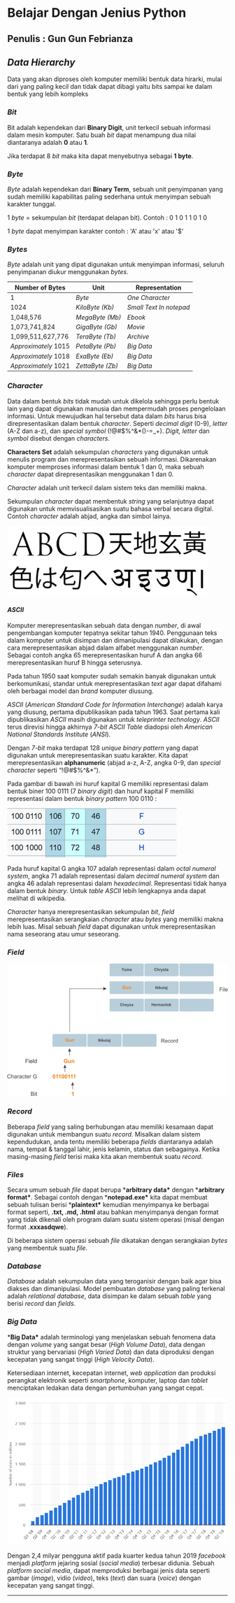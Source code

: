 # Belajar Dengan Jenius Python

## Penulis : Gun Gun Febrianza

## *Data Hierarchy*

Data yang akan diproses oleh komputer memiliki bentuk data hirarki, mulai dari yang paling kecil dan tidak dapat dibagi yaitu bits sampai ke dalam bentuk yang lebih kompleks

### *Bit*

Bit adalah kependekan dari **Binary Digit**, unit terkecil sebuah informasi dalam mesin komputer. Satu buah *bit* dapat menampung dua nilai diantaranya adalah **0** atau **1**. 

Jika terdapat 8 *bit* maka kita dapat menyebutnya sebagai **1 byte**.

### *Byte*

*Byte* adalah kependekan dari **Binary Term**, sebuah unit penyimpanan yang sudah memiliki kapabilitas paling sederhana untuk menyimpan sebuah karakter tunggal. 

1 *byte* = sekumpulan *bit* (terdapat delapan bit). Contoh : 0 1 0 1 1 0 1 0

1 *byte* dapat menyimpan karakter contoh : 'A' atau 'x' atau '$'

### *Bytes*

*Byte* adalah unit yang dipat digunakan untuk menyimpan informasi, seluruh penyimpanan diukur menggunakan *bytes*.

| **Number of Bytes**  | **Unit**         | **Representation**      |
| -------------------- | ---------------- | ----------------------- |
| 1                    | *Byte*           | *One Character*         |
| 1024                 | *KiloByte (Kb)*  | *Small Text In notepad* |
| 1,048,576            | *MegaByte (Mb)*  | *Ebook*                 |
| 1,073,741,824        | *GigaByte (Gb)*  | *Movie*                 |
| 1,099,511,627,776    | *TeraByte (Tb)*  | *Archive*               |
| *Approximately* 1015 | *PetaByte (Pb)*  | *Big Data*              |
| *Approximately* 1018 | *ExaByte (Eb)*   | *Big Data*              |
| *Approximately* 1021 | *ZettaByte (Zb)* | *Big Data*              |

### *Character*

Data dalam bentuk *bits* tidak mudah untuk dikelola sehingga perlu bentuk lain yang dapat digunakan manusia dan mempermudah proses pengelolaan informasi. Untuk mewujudkan hal tersebut data dalam *bits* harus bisa direpresentasikan dalam bentuk *character*. Seperti *decimal* *digit* (0-9), *letter* (A-Z dan a-z), dan *special symbol* (!@#$%^&*()-=_+). *Digit, letter* dan *symbol* disebut dengan *characters*. 

**Characters Set** adalah sekumpulan *characters* yang digunakan untuk menulis program dan merepresentasikan sebuah informasi. Dikarenakan komputer memproses informasi dalam bentuk 1 dan 0, maka sebuah *character* dapat direpresentasikan menggunakan 1 dan 0.

*Character* adalah unit terkecil dalam sistem teks dan memiliki makna. 

Sekumpulan *character* dapat membentuk *string* yang selanjutnya dapat digunakan untuk memvisualisasikan suatu bahasa verbal secara digital. Contoh *character* adalah abjad, angka dan simbol lainya. 

<img src="../../../assets/Grapheme.png" style="zoom:75%;" />

#### *ASCII*

Komputer merepresentasikan sebuah data dengan *number*, di awal pengembangan komputer tepatnya sekitar tahun 1940. Penggunaan teks dalam komputer untuk disimpan dan dimanipulasi dapat dilakukan, dengan cara merepresentasikan abjad dalam alfabet menggunakan *number*. Sebagai contoh angka 65 merepresentasikan huruf A dan angka 66 merepresentasikan huruf B hingga seterusnya.

Pada tahun 1950 saat komputer sudah semakin banyak digunakan untuk berkomunikasi, standar untuk merepresentasikan *text* agar dapat difahami oleh berbagai model dan *brand* komputer diusung. 

*ASCII* (*American Standard Code for Information Interchange*) adalah karya yang diusung, pertama dipublikasikan pada tahun 1963. Saat pertama kali dipublikasikan *ASCII* masih digunakan untuk *teleprinter technology*. *ASCII* terus direvisi hingga akhirnya *7-bit ASCII Table* diadopsi oleh *American National Standards Institute* (*ANSI*).

Dengan *7-bit* maka terdapat 128 *unique binary pattern* yang dapat digunakan untuk merepresentasikan suatu karakter. Kita dapat merepresentasikan **alphanumeric** (abjad a-z, A-Z, angka 0-9, dan *special character* seperti “!@#$%^&*”). 

Pada gambar di bawah ini huruf kapital G memiliki representasi dalam bentuk biner 100 0111 (7 *binary digit*) dan huruf kapital F memiliki representasi dalam bentuk *binary pattern* 100 0110 : 

![](../../../assets/ASCIICode.png)

Pada huruf kapital G angka 107 adalah representasi dalam *octal numeral system*, angka 71 adalah representasi dalam *decimal numeral system* dan angka 46 adalah representasi dalam *hexadecimal*. Representasi tidak hanya dalam bentuk *binary*. Untuk *table ASCII* lebih lengkapnya anda dapat melihat di wikipedia.

*Character* hanya merepresentasikan sekumpulan *bit*, *field* merepresentasikan serangkaian *character* atau *bytes* yang memiliki makna lebih luas. Misal sebuah *field* dapat digunakan untuk merepresentasikan nama seseorang atau umur seseorang.

### *Field*

<img src="../../../assets/DataHierarchy.png" style="zoom: 50%;" />

### *Record*

Beberapa *field* yang saling berhubungan atau memiliki kesamaan dapat digunakan untuk membangun suatu *record*. Misalkan dalam sistem kependudukan, anda tentu memiliki beberapa *fields* diantaranya adalah nama, tempat & tanggal lahir, jenis kelamin, status dan sebagainya. Ketika masing-masing *field* terisi maka kita akan membentuk suatu *record*.

### *Files*

Secara umum sebuah *file* dapat berupa ***arbitrary data\*** dengan ***arbitrary format\***. Sebagai contoh dengan ***notepad.exe\*** kita dapat membuat sebuah tulisan berisi ***plaintext\*** kemudian menyimpanya ke berbagai format seperti, **.txt, .md, .html** atau bahkan menyimpanya dengan format yang tidak dikenali oleh program dalam suatu sistem operasi (misal dengan format .**xxxasdqwe**).

Di beberapa sistem operasi sebuah *file* dikatakan dengan serangkaian *bytes* yang membentuk suatu *file*.

### *Database*

*Database* adalah sekumpulan data yang teroganisir dengan baik agar bisa diakses dan dimanipulasi. Model pembuatan *database* yang paling terkenal adalah *relational database*, data disimpan ke dalam sebuah *table* yang berisi *record* dan *fields*.

### *Big Data*

***Big Data\*** adalah terminologi yang menjelaskan sebuah fenomena data dengan *volume* yang sangat besar (*High Volume Data*), data dengan struktur yang bervariasi (*High Varied Data*) dan data diproduksi dengan kecepatan yang sangat tinggi (*High Velocity Data*). 

Ketersediaan internet, kecepatan internet, *web application* dan produksi perangkat elektronik seperti *smartphone*, komputer, laptop dan *tablet* menciptakan ledakan data dengan pertumbuhan yang sangat cepat.

<img src="../../../assets/FacebookActiveUser.png" style="zoom: 75%;" />

Dengan 2,4 milyar pengguna aktif pada kuarter kedua tahun 2019 *facebook* menjadi *platform* jejaring sosial (*social media*) terbesar didunia. Sebuah *platform social media*, dapat memproduksi berbagai jenis data seperti gambar (*image*), vidio (*video*), teks (*text*) dan suara (*voice*) dengan kecepatan yang sangat tinggi.

------------------------

